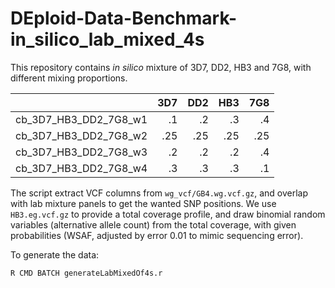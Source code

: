# DEploid-Data-Benchmark-in_silico_lab_mixed_4s

This repository contains *in silico* mixture of 3D7, DD2, HB3 and 7G8, with
different mixing proportions.

|                     |3D7|DD2|HB3|7G8|
|---------------------|--:|--:|--:|--:|
|cb_3D7_HB3_DD2_7G8_w1|.1 |.2 |.3 |.4 |
|cb_3D7_HB3_DD2_7G8_w2|.25|.25|.25|.25|
|cb_3D7_HB3_DD2_7G8_w3|.2 |.2 |.2 |.4 |
|cb_3D7_HB3_DD2_7G8_w4|.3 |.3 |.3 |.1 |

The script extract VCF columns from `wg_vcf/GB4.wg.vcf.gz`, and overlap with
lab mixture panels to get the wanted SNP positions. We use `HB3.eg.vcf.gz` to
provide a total coverage profile, and draw binomial random variables
(alternative allele count) from the total coverage, with given probabilities
(WSAF, adjusted by error 0.01 to mimic sequencing error).

To generate the data:

```bash
R CMD BATCH generateLabMixedOf4s.r
```
